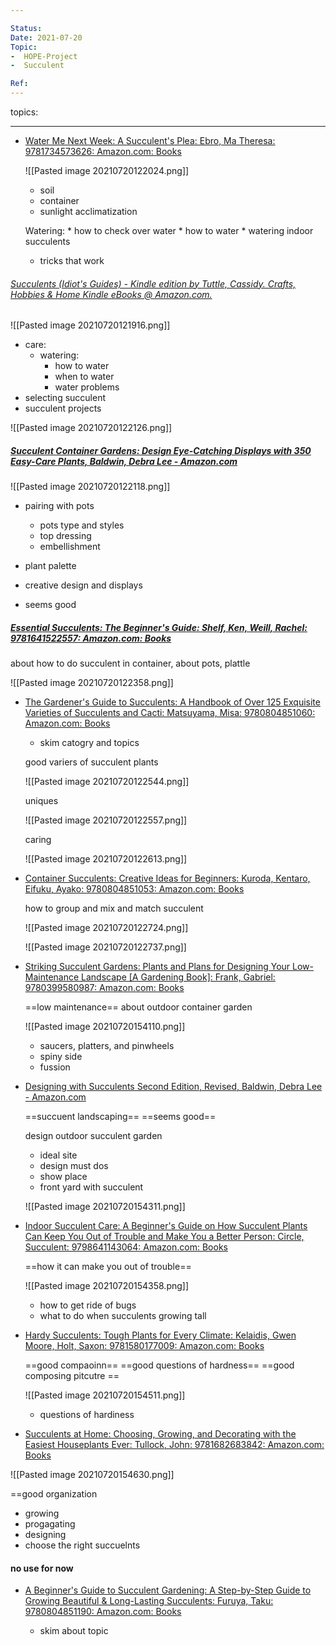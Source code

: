 ```yaml
---

Status: 
Date: 2021-07-20
Topic:
-  HOPE-Project
-  Succulent

Ref:
---
```


topics:


***

* [Water Me Next Week: A Succulent's Plea: Ebro, Ma Theresa: 9781734573626: Amazon.com: Books](https://www.amazon.com/Water-Me-Next-Week-Succulents/dp/1734573627/ref=sr_1_9?dchild=1&keywords=succulent&qid=1626750293&s=books&sr=1-9&asin=1734573627&revisionId=&format=4&depth=1)

	![[Pasted image 20210720122024.png]]
	* soil
	* container
	* sunlight acclimatization

	Watering:
		* how to check over water
		* how to water
		* watering indoor succulents
	* tricks that work
	

###### [Succulents (Idiot's Guides) - Kindle edition by Tuttle, Cassidy. Crafts, Hobbies & Home Kindle eBooks @ Amazon.com.](https://www.amazon.com/Succulents-Idiots-Guides-Cassidy-Tuttle-ebook/dp/B014S84IPM/ref=tmm_kin_swatch_0?_encoding=UTF8&qid=1626750293&sr=1-15&asin=B014S84IPM&revisionId=6416ec45&format=1&depth=1)

		
![[Pasted image 20210720121916.png]]
* care:
	* watering:
		* how to water
		* when to water
		* water problems
* selecting succulent
* succulent projects

![[Pasted image 20210720122126.png]]
	
##### [Succulent Container Gardens: Design Eye-Catching Displays with 350 Easy-Care Plants, Baldwin, Debra Lee - Amazon.com](https://www.amazon.com/Succulent-Container-Gardens-Eye-Catching-Easy-Care-ebook/dp/B00DPLKCUO/ref=tmm_kin_swatch_0?_encoding=UTF8&qid=1626750662&sr=1-17&asin=B00DPLKCUO&revisionId=&format=2&depth=1)

![[Pasted image 20210720122118.png]]

* pairing with pots
	* pots type and styles
	* top dressing
	* embellishment
* plant palette
* creative design and displays

* seems good

##### [Essential Succulents: The Beginner's Guide: Shelf, Ken, Weill, Rachel: 9781641522557: Amazon.com: Books](https://www.amazon.com/Essential-Succulents-Beginners-Ken-Shelf/dp/1641522550/ref=sr_1_1?dchild=1&keywords=succulent&qid=1626750230&s=books&sr=1-1)

about how to do succulent in container, about pots, plattle

![[Pasted image 20210720122358.png]]

	

* [The Gardener's Guide to Succulents: A Handbook of Over 125 Exquisite Varieties of Succulents and Cacti: Matsuyama, Misa: 9780804851060: Amazon.com: Books](https://www.amazon.com/Gardeners-Guide-Succulents-Exquisite-Varieties/dp/0804851069/ref=sr_1_3?dchild=1&keywords=succulent&qid=1626750293&s=books&sr=1-3&asin=0804851069&revisionId=&format=4&depth=1)

	* skim catogry and topics

	good variers of succulent plants
	
	![[Pasted image 20210720122544.png]]
	
	uniques
	
	![[Pasted image 20210720122557.png]]
	
	caring 
	
	![[Pasted image 20210720122613.png]]
	
	
	

* [Container Succulents: Creative Ideas for Beginners: Kuroda, Kentaro, Eifuku, Ayako: 9780804851053: Amazon.com: Books](https://www.amazon.com/Container-Succulents-Creative-Ideas-Beginners/dp/0804851050/ref=sr_1_6?dchild=1&keywords=succulent&qid=1626750293&s=books&sr=1-6&asin=0804851050&revisionId=&format=4&depth=1)

	how to group and mix and match succulent
	
	![[Pasted image 20210720122724.png]]
	
	![[Pasted image 20210720122737.png]]

* [Striking Succulent Gardens: Plants and Plans for Designing Your Low-Maintenance Landscape [A Gardening Book]: Frank, Gabriel: 9780399580987: Amazon.com: Books](https://www.amazon.com/Striking-Succulent-Gardens-Designing-Low-Maintenance/dp/0399580980/ref=sr_1_14?dchild=1&keywords=succulent&qid=1626766482&s=books&sr=1-14)

	==low maintenance==
	about outdoor container garden
	
	![[Pasted image 20210720154110.png]]

	* saucers, platters, and pinwheels
	* spiny side
	* fussion

* [Designing with Succulents Second Edition, Revised, Baldwin, Debra Lee - Amazon.com](https://www.amazon.com/Designing-Succulents-Debra-Lee-Baldwin-ebook/dp/B06XPJPSN8/ref=tmm_kin_swatch_0?_encoding=UTF8&qid=1626766518&sr=1-21)

	==succuent landscaping==
	==seems good== 
	
	design outdoor succulent garden
	
	* ideal site
	* design must dos
	* show place
	* front yard with succulent
	
	![[Pasted image 20210720154311.png]]
	
	
* [Indoor Succulent Care: A Beginner's Guide on How Succulent Plants Can Keep You Out of Trouble and Make You a Better Person: Circle, Succulent: 9798641143064: Amazon.com: Books](https://www.amazon.com/Indoor-Succulent-Care-Beginners-Trouble/dp/B087S85HQ6/ref=sr_1_20?dchild=1&keywords=succulent&qid=1626766518&s=books&sr=1-20)

	==how it can make you out of trouble==
	
	![[Pasted image 20210720154358.png]]
	
	* how to get ride of bugs 
	* what to do when succulents growing tall
	
* [Hardy Succulents: Tough Plants for Every Climate: Kelaidis, Gwen Moore, Holt, Saxon: 9781580177009: Amazon.com: Books](https://www.amazon.com/Hardy-Succulents-Tough-Plants-Climate/dp/158017700X/ref=sr_1_26?dchild=1&keywords=succulent&qid=1626766518&s=books&sr=1-26)

	==good compaoinn==
	==good questions of hardness==
	==good composing pitcutre ==
	
	![[Pasted image 20210720154511.png]]
	
	* questions of hardiness
	
	
* [Succulents at Home: Choosing, Growing, and Decorating with the Easiest Houseplants Ever: Tullock, John: 9781682683842: Amazon.com: Books](https://www.amazon.com/Succulents-Home-Choosing-Decorating-Houseplants/dp/1682683842/ref=sr_1_35?dchild=1&keywords=succulent&qid=1626766576&s=books&sr=1-35)

![[Pasted image 20210720154630.png]]

==good organization

* growing
* progagating
* designing
* choose the right succuelnts

#### no use for now


* [A Beginner's Guide to Succulent Gardening: A Step-by-Step Guide to Growing Beautiful & Long-Lasting Succulents: Furuya, Taku: 9780804851190: Amazon.com: Books](https://www.amazon.com/Beginners-Guide-Succulent-Gardening-Step/dp/0804851190/ref=sr_1_2?dchild=1&keywords=succulent&qid=1626750293&s=books&sr=1-2)

	* skim about topic





